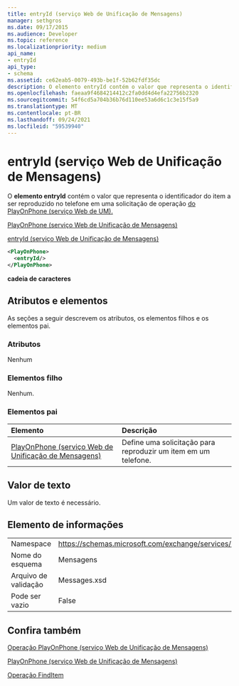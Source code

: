 ```yaml
---
title: entryId (serviço Web de Unificação de Mensagens)
manager: sethgros
ms.date: 09/17/2015
ms.audience: Developer
ms.topic: reference
ms.localizationpriority: medium
api_name:
- entryId
api_type:
- schema
ms.assetid: ce62eab5-0079-493b-be1f-52b62fdf35dc
description: O elemento entryId contém o valor que representa o identificador do item a ser reproduzido no telefone em uma solicitação de operação do PlayOnPhone (serviço Web de UM).
ms.openlocfilehash: faeaa9f4684214412c2fa0dd4d4efa22756b2320
ms.sourcegitcommit: 54f6cd5a704b36b76d110ee53a6d6c1c3e15f5a9
ms.translationtype: MT
ms.contentlocale: pt-BR
ms.lasthandoff: 09/24/2021
ms.locfileid: "59539940"
---
```

# <a name="entryid-um-web-service"></a>entryId (serviço Web de Unificação de Mensagens)

O **elemento entryId** contém o valor que representa o identificador do item a ser reproduzido no telefone em uma solicitação de operação [do PlayOnPhone (serviço Web de UM).](playonphone-operation-um-web-service.md) 
  
[PlayOnPhone (serviço Web de Unificação de Mensagens)](playonphone-um-web-service.md)
  
[entryId (serviço Web de Unificação de Mensagens)](entryid-um-web-service.md)
  
```xml
<PlayOnPhone>
  <entryId/>
</PlayOnPhone>
```

 **cadeia de caracteres**
## <a name="attributes-and-elements"></a>Atributos e elementos

As seções a seguir descrevem os atributos, os elementos filhos e os elementos pai.
  
### <a name="attributes"></a>Atributos

Nenhum
  
### <a name="child-elements"></a>Elementos filho

Nenhum.
  
### <a name="parent-elements"></a>Elementos pai

|**Elemento**|**Descrição**|
|:-----|:-----|
|[PlayOnPhone (serviço Web de Unificação de Mensagens)](playonphone-um-web-service.md) <br/> |Define uma solicitação para reproduzir um item em um telefone.  <br/> |
   
## <a name="text-value"></a>Valor de texto

Um valor de texto é necessário.
  
## <a name="element-information"></a>Elemento de informações

|||
|:-----|:-----|
|Namespace  <br/> |https://schemas.microsoft.com/exchange/services/2006/messages  <br/> |
|Nome do esquema  <br/> |Mensagens  <br/> |
|Arquivo de validação  <br/> |Messages.xsd  <br/> |
|Pode ser vazio  <br/> |False  <br/> |
   
## <a name="see-also"></a>Confira também



[Operação PlayOnPhone (serviço Web de Unificação de Mensagens)](playonphone-operation-um-web-service.md)
  
[PlayOnPhone (serviço Web de Unificação de Mensagens)](playonphone-um-web-service.md)
  
[Operação FindItem](finditem-operation.md)

